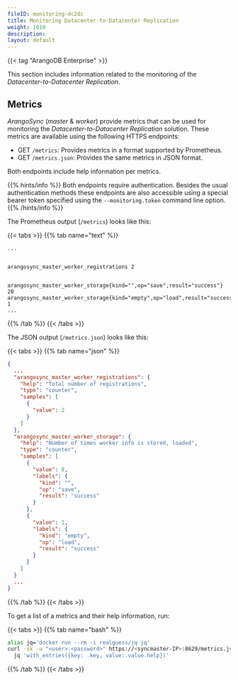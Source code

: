```yaml
---
fileID: monitoring-dc2dc
title: Monitoring Datacenter-to-Datacenter Replication
weight: 1010
description: 
layout: default
---
```

{{< tag "ArangoDB Enterprise" >}}

This section includes information related to the monitoring of the
_Datacenter-to-Datacenter Replication_.

## Metrics

_ArangoSync_ (_master_ & _worker_) provide metrics that can be used for monitoring
the _Datacenter-to-Datacenter Replication_ solution. These metrics are available
using the following HTTPS endpoints:

- GET `/metrics`: Provides metrics in a format supported by Prometheus.
- GET `/metrics.json`: Provides the same metrics in JSON format.

Both endpoints include help information per metrics.

{{% hints/info %}}
Both endpoints require authentication. Besides the usual authentication methods
these endpoints are also accessible using a special bearer token specified using the `--monitoring.token`
command line option.
{{% /hints/info %}}

The Prometheus output (`/metrics`) looks like this:

{{< tabs >}}
{{% tab name="text" %}}
```text
...


arangosync_master_worker_registrations 2


arangosync_master_worker_storage{kind="",op="save",result="success"} 20
arangosync_master_worker_storage{kind="empty",op="load",result="success"} 1
...
```
{{% /tab %}}
{{< /tabs >}}

The JSON output (`/metrics.json`) looks like this:

{{< tabs >}}
{{% tab name="json" %}}
```json
{
  ...
  "arangosync_master_worker_registrations": {
    "help": "Total number of registrations",
    "type": "counter",
    "samples": [
      {
        "value": 2
      }
    ]
  },
  "arangosync_master_worker_storage": {
    "help": "Number of times worker info is stored, loaded",
    "type": "counter",
    "samples": [
      {
        "value": 8,
        "labels": {
          "kind": "",
          "op": "save",
          "result": "success"
        }
      },
      {
        "value": 1,
        "labels": {
          "kind": "empty",
          "op": "load",
          "result": "success"
        }
      }
    ]
  }
  ...
}
```
{{% /tab %}}
{{< /tabs >}}

To get a list of a metrics and their help information, run:

{{< tabs >}}
{{% tab name="bash" %}}
```bash
alias jq='docker run --rm -i realguess/jq jq'
curl -sk -u "<user>:<password>" https://<syncmaster-IP>:8629/metrics.json | \
  jq 'with_entries({key: .key, value:.value.help})'
```
{{% /tab %}}
{{< /tabs >}}